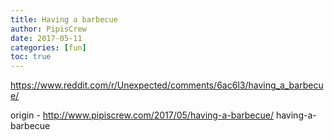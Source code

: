 ```yaml
---
title: Having a barbecue
author: PipisCrew
date: 2017-05-11
categories: [fun]
toc: true
---
```


https://www.reddit.com/r/Unexpected/comments/6ac6l3/having_a_barbecue/

origin - http://www.pipiscrew.com/2017/05/having-a-barbecue/ having-a-barbecue